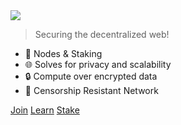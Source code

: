 <img src="_media/logo-blk.png" class="center">

> Securing the decentralized web!

- 🚀 Nodes & Staking
- 🌐 Solves for privacy and scalability
- 🔒 Compute over encrypted data
- 📶 Censorship Resistant Network

<div class="buttons">
  <a href="https://t.me/secretnodes" target="_blank"><span>Join</span></a>
  <a href="#/readme"><span>Learn</span></a>
  <a href="#/stake"><span>Stake</span></a>
</div>
